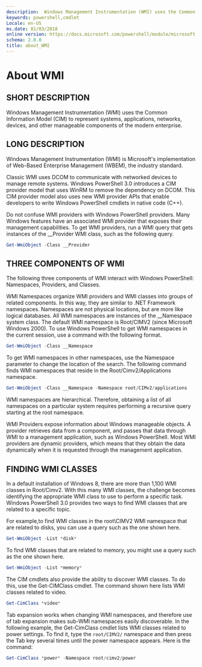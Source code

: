 ```yaml
---
description:  Windows Management Instrumentation (WMI) uses the Common Information Model (CIM) to represent systems, applications, networks, devices, and other manageable components of the modern enterprise. 
keywords: powershell,cmdlet
Locale: en-US
ms.date: 01/03/2018
online version: https://docs.microsoft.com/powershell/module/microsoft.powershell.core/about/about_wmi?view=powershell-5.1&WT.mc_id=ps-gethelp
schema: 2.0.0
title: about_WMI
---
```


# About WMI

## SHORT DESCRIPTION

Windows Management Instrumentation (WMI) uses the Common Information Model
(CIM) to represent systems, applications, networks, devices, and other
manageable components of the modern enterprise.

## LONG DESCRIPTION

Windows Management Instrumentation (WMI) is Microsoft's implementation of
Web-Based Enterprise Management (WBEM), the industry standard.

Classic WMI uses DCOM to communicate with networked devices to manage remote
systems. Windows PowerShell 3.0 introduces a CIM provider model that uses
WinRM to remove the dependency on DCOM. This CIM provider model also uses new
WMI provider APIs that enable developers to write Windows PowerShell cmdlets
in native code (C\+\+).

Do not confuse WMI providers with Windows PowerShell providers. Many Windows
features have an associated WMI provider that exposes their management
capabilities. To get WMI providers, run a WMI query that gets instances of the
__Provider WMI class, such as the following query.

```powershell
Get-WmiObject -Class __Provider
```

## THREE COMPONENTS OF WMI

The following three components of WMI interact with Windows PowerShell:
Namespaces, Providers, and Classes.

WMI Namespaces organize WMI providers and WMI classes into groups of related
components. In this way, they are similar to .NET Framework namespaces.
Namespaces are not physical locations, but are more like logical databases.
All WMI namespaces are instances of the __Namespace system class. The default
WMI namespace is Root\/CIMV2 (since Microsoft Windows 2000). To use Windows
PowerShell to get WMI namespaces in the current session, use a command with
the following format.

```powershell
Get-WmiObject -Class __Namespace
```

To get WMI namespaces in other namespaces, use the Namespace parameter to
change the location of the search. The following command finds WMI namespaces
that reside in the Root/Cimv2/Applications namespace.

```powershell
Get-WmiObject -Class __Namespace -Namespace root/CIMv2/applications
```

WMI namespaces are hierarchical. Therefore, obtaining a list of all namespaces
on a particular system requires performing a recursive query starting at the
root namespace.

WMI Providers expose information about Windows manageable objects. A provider
retrieves data from a component, and passes that data through WMI to a
management application, such as Windows PowerShell. Most WMI providers are
dynamic providers, which means that they obtain the data dynamically when it
is requested through the management application.

## FINDING WMI CLASSES

In a default installation of Windows 8, there are more than 1,100 WMI classes
in Root\/Cimv2. With this many WMI classes, the challenge becomes identifying
the appropriate WMI class to use to perform a specific task. Windows
PowerShell 3.0 provides two ways to find WMI classes that are related to a
specific topic.

For example,to find WMI classes in the root\\CIMV2 WMI namespace that are
related to disks, you can use a query such as the one shown here.

```powershell
Get-WmiObject -List *disk*
```

To find WMI classes that are related to memory, you might use a query such as
the one shown here.

```powershell
Get-WmiObject -List *memory*
```

The CIM cmdlets also provide the ability to discover WMI classes. To do this,
use the Get-CIMClass cmdlet. The command shown here lists WMI classes related
to video.

```powershell
Get-CimClass *video*
```

Tab expansion works when changing WMI namespaces, and therefore use of tab
expansion makes sub-WMI namespaces easily discoverable. In the following
example, the Get-CimClass cmdlet lists WMI classes related to power settings.
To find it, type the `root/CIMV2/` namespace and then press the Tab key
several times until the power namespace appears. Here is the command:

```powershell
Get-CimClass *power* -Namespace root/cimv2/power
```
